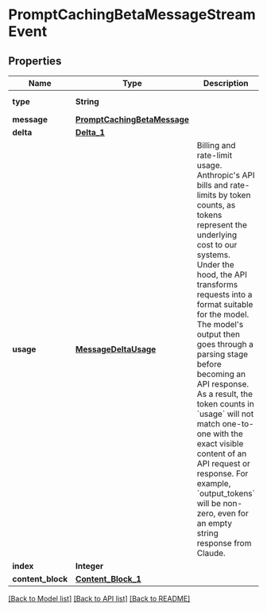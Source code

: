 # PromptCachingBetaMessageStreamEvent
## Properties

| Name | Type | Description | Notes |
|------------ | ------------- | ------------- | -------------|
| **type** | **String** |  | [default to message_start] |
| **message** | [**PromptCachingBetaMessage**](PromptCachingBetaMessage.md) |  | [default to null] |
| **delta** | [**Delta_1**](Delta_1.md) |  | [default to null] |
| **usage** | [**MessageDeltaUsage**](MessageDeltaUsage.md) | Billing and rate-limit usage.  Anthropic&#39;s API bills and rate-limits by token counts, as tokens represent the underlying cost to our systems.  Under the hood, the API transforms requests into a format suitable for the model. The model&#39;s output then goes through a parsing stage before becoming an API response. As a result, the token counts in &#x60;usage&#x60; will not match one-to-one with the exact visible content of an API request or response.  For example, &#x60;output_tokens&#x60; will be non-zero, even for an empty string response from Claude. | [default to null] |
| **index** | **Integer** |  | [default to null] |
| **content\_block** | [**Content_Block_1**](Content_Block_1.md) |  | [default to null] |

[[Back to Model list]](../README.md#documentation-for-models) [[Back to API list]](../README.md#documentation-for-api-endpoints) [[Back to README]](../README.md)

